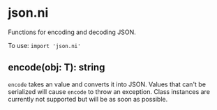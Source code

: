 # json.ni

Functions for encoding and decoding JSON.

To use: `import 'json.ni'`

## encode(obj: T): string

`encode` takes an value and converts it into JSON. Values that can't be serialized will cause
`encode` to throw an exception. Class instances are currently not supported but will be as soon
as possible.
